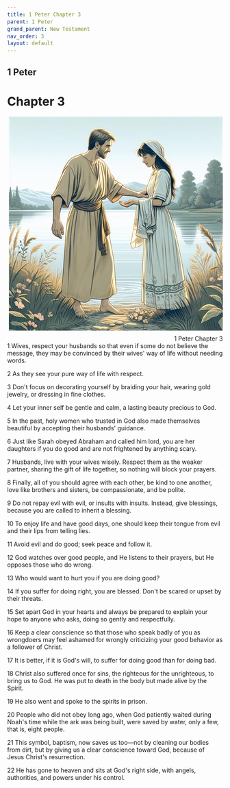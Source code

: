```yaml
---
title: 1 Peter Chapter 3
parent: 1 Peter
grand_parent: New Testament
nav_order: 3
layout: default
---
```


## 1 Peter

# Chapter 3

<div style="clear: both; text-align: right;">
    <img src="/assets/Image/1 Peter/500/3.jpg" alt="1 Peter Chapter 3" class="chapter-image" style="max-width: 100%; height: auto; float: right; margin: 0 0 10px 10px; padding-left: 10%;">
    <figcaption style="font-size: 14px;">1 Peter Chapter 3</figcaption>
</div>
1 Wives, respect your husbands so that even if some do not believe the message, they may be convinced by their wives' way of life without needing words.

2 As they see your pure way of life with respect.

3 Don't focus on decorating yourself by braiding your hair, wearing gold jewelry, or dressing in fine clothes.

4 Let your inner self be gentle and calm, a lasting beauty precious to God.

5 In the past, holy women who trusted in God also made themselves beautiful by accepting their husbands' guidance.

6 Just like Sarah obeyed Abraham and called him lord, you are her daughters if you do good and are not frightened by anything scary.

7 Husbands, live with your wives wisely. Respect them as the weaker partner, sharing the gift of life together, so nothing will block your prayers.

8 Finally, all of you should agree with each other, be kind to one another, love like brothers and sisters, be compassionate, and be polite.

9 Do not repay evil with evil, or insults with insults. Instead, give blessings, because you are called to inherit a blessing.

10 To enjoy life and have good days, one should keep their tongue from evil and their lips from telling lies.

11 Avoid evil and do good; seek peace and follow it.

12 God watches over good people, and He listens to their prayers, but He opposes those who do wrong.

13 Who would want to hurt you if you are doing good?

14 If you suffer for doing right, you are blessed. Don't be scared or upset by their threats.

15 Set apart God in your hearts and always be prepared to explain your hope to anyone who asks, doing so gently and respectfully.

16 Keep a clear conscience so that those who speak badly of you as wrongdoers may feel ashamed for wrongly criticizing your good behavior as a follower of Christ.

17 It is better, if it is God's will, to suffer for doing good than for doing bad.

18 Christ also suffered once for sins, the righteous for the unrighteous, to bring us to God. He was put to death in the body but made alive by the Spirit.

19 He also went and spoke to the spirits in prison.

20 People who did not obey long ago, when God patiently waited during Noah's time while the ark was being built, were saved by water, only a few, that is, eight people.

21 This symbol, baptism, now saves us too—not by cleaning our bodies from dirt, but by giving us a clear conscience toward God, because of Jesus Christ's resurrection.

22 He has gone to heaven and sits at God's right side, with angels, authorities, and powers under his control.


